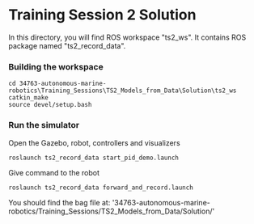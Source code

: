 # Training Session 2 Solution

In this directory, you will find ROS workspace "ts2_ws". It contains ROS package named "ts2_record_data".

### Building the workspace

```
cd 34763-autonomous-marine-robotics\Training_Sessions\TS2_Models_from_Data\Solution\ts2_ws
catkin_make
source devel/setup.bash
```

### Run the simulator

Open the Gazebo, robot, controllers and visualizers
```
roslaunch ts2_record_data start_pid_demo.launch
```

Give command to the robot
```
roslaunch ts2_record_data forward_and_record.launch
```

You should find the bag file at: '34763-autonomous-marine-robotics/Training_Sessions/TS2_Models_from_Data/Solution/'

